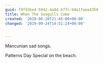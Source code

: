 ```yaml
---
guid: f0f93be4-5942-4a84-b77c-b8a1faee4358
title: When The Seagulls Come
created: '2019-06-28T21:45:00+00:00'
changed: '2019-09-24T14:51:24+00:00'


---
```


Mancunian sad songs. 

Patterns Day Special on the beach. 

